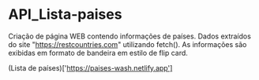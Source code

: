 # API_Lista-paises
Criação de página WEB contendo informações de países. Dados extraídos do site "https://restcountries.com" utilizando fetch(). 
As informações são exibidas em formato de bandeira em estilo de flip card.

(Lista de países)['https://paises-wash.netlify.app']
